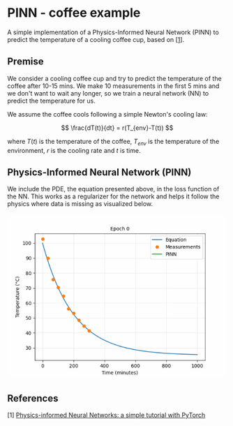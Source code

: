 # PINN - coffee example

A simple implementation of a Physics-Informed Neural Network (PINN) to predict the temperature of a cooling coffee cup, based on [[1](#references)].

## Premise

We consider a cooling coffee cup and try to predict the temperature of the coffee after 10-15 mins. We make 10 measurements in the first 5 mins and we don't want to wait any longer, so we train a neural network (NN) to predict the temperature for us.

We assume the coffee cools following a simple Newton's cooling law:

$$
  \frac{dT(t)}{dt} = r(T_{env}-T(t))
$$

where $T(t)$ is the temperature of the coffee, $T_{env}$ is the temperature of the environment, $r$ is the cooling rate and $t$ is time.

## Physics-Informed Neural Network (PINN)

We include the PDE, the equation presented above, in the loss function of the NN. This works as a regularizer for the network and helps it follow the physics where data is missing as visualized below.

<p align="center">
  <img src="figures/PINN.gif" alt="Demo PINN Animation">
</p>

## References

[1] [Physics-informed Neural Networks: a simple tutorial with PyTorch](https://medium.com/@theo.wolf/physics-informed-neural-networks-a-simple-tutorial-with-pytorch-f28a890b874a)